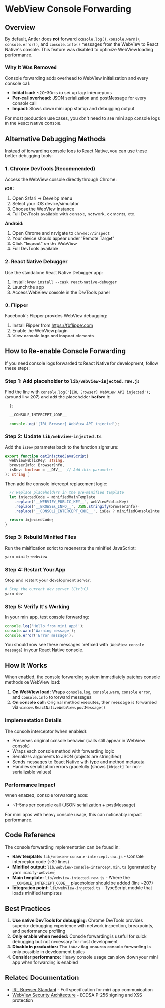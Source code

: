 # WebView Console Forwarding

## Overview

By default, Antler does **not** forward `console.log()`, `console.warn()`, `console.error()`, and `console.info()` messages from the WebView to React Native's console. This feature was disabled to optimize WebView loading performance.

### Why It Was Removed

Console forwarding adds overhead to WebView initialization and every console call:
- **Initial load:** ~20-30ms to set up lazy interceptors
- **Per-call overhead:** JSON serialization and postMessage for every console call
- **Impact:** Slows down mini app startup and debugging output

For most production use cases, you don't need to see mini app console logs in the React Native console.

## Alternative Debugging Methods

Instead of forwarding console logs to React Native, you can use these better debugging tools:

### 1. Chrome DevTools (Recommended)
Access the WebView console directly through Chrome:

**iOS:**
1. Open Safari → Develop menu
2. Select your iOS device/simulator
3. Choose the WebView instance
4. Full DevTools available with console, network, elements, etc.

**Android:**
1. Open Chrome and navigate to `chrome://inspect`
2. Your device should appear under "Remote Target"
3. Click "Inspect" on the WebView
4. Full DevTools available

### 2. React Native Debugger
Use the standalone React Native Debugger app:
1. Install: `brew install --cask react-native-debugger`
2. Launch the app
3. Access WebView console in the DevTools panel

### 3. Flipper
Facebook's Flipper provides WebView debugging:
1. Install Flipper from https://fbflipper.com
2. Enable the WebView plugin
3. View console logs and inspect elements

## How to Re-enable Console Forwarding

If you need console logs forwarded to React Native for development, follow these steps:

### Step 1: Add placeholder to `lib/webview-injected.raw.js`

Find the line with `console.log('[IRL Browser] WebView API injected');` (around line 207) and add the placeholder **before** it:

```javascript
  };

  __CONSOLE_INTERCEPT_CODE__

  console.log('[IRL Browser] WebView API injected');
```

### Step 2: Update `lib/webview-injected.ts`

Add the `isDev` parameter back to the function signature:

```typescript
export function getInjectedJavaScript(
  webViewPublicKey: string,
  browserInfo: BrowserInfo,
  isDev: boolean = __DEV__  // Add this parameter
): string {
```

Then add the console intercept replacement logic:

```typescript
  // Replace placeholders in the pre-minified template
  let injectedCode = minifiedMainTemplate
    .replace('__WEBVIEW_PUBLIC_KEY__', webViewPublicKey)
    .replace('__BROWSER_INFO__', JSON.stringify(browserInfo))
    .replace('__CONSOLE_INTERCEPT_CODE__', isDev ? minifiedConsoleIntercept : ''); // Add this line

  return injectedCode;
}
```

### Step 3: Rebuild Minified Files

Run the minification script to regenerate the minified JavaScript:

```bash
yarn minify-webview
```

### Step 4: Restart Your App

Stop and restart your development server:

```bash
# Stop the current dev server (Ctrl+C)
yarn dev
```

### Step 5: Verify It's Working

In your mini app, test console forwarding:

```javascript
console.log('Hello from mini app!');
console.warn('Warning message');
console.error('Error message');
```

You should now see these messages prefixed with `[WebView console message]` in your React Native console.

## How It Works

When enabled, the console forwarding system immediately patches console methods on WebView load:

1. **On WebView load:** Wraps `console.log`, `console.warn`, `console.error`, and `console.info` to forward messages
2. **On console call:** Original method executes, then message is forwarded via `window.ReactNativeWebView.postMessage()`

### Implementation Details

The console interceptor (when enabled):
- Preserves original console behavior (calls still appear in WebView console)
- Wraps each console method with forwarding logic
- Serializes arguments to JSON (objects are stringified)
- Sends messages to React Native with type and method metadata
- Handles serialization errors gracefully (shows `[Object]` for non-serializable values)

### Performance Impact

When enabled, console forwarding adds:
- ~1-5ms per console call (JSON serialization + postMessage)

For mini apps with heavy console usage, this can noticeably impact performance.

## Code Reference

The console forwarding implementation can be found in:
- **Raw template:** `lib/webview-console-intercept.raw.js` - Console interceptor code (~30 lines)
- **Minified output:** `lib/webview-console-intercept.min.ts` (generated by `yarn minify-webview`)
- **Main template:** `lib/webview-injected.raw.js` - Where the `__CONSOLE_INTERCEPT_CODE__` placeholder should be added (line ~207)
- **Integration point:** `lib/webview-injected.ts` - TypeScript module that loads minified templates

## Best Practices

1. **Use native DevTools for debugging:** Chrome DevTools provides superior debugging experience with network inspection, breakpoints, and performance profiling
2. **Only enable when needed:** Console forwarding is useful for quick debugging but not necessary for most development
3. **Disable in production:** The `isDev` flag ensures console forwarding is only possible in development builds
4. **Consider performance:** Heavy console usage can slow down your mini app when forwarding is enabled

## Related Documentation

- [IRL Browser Standard](/docs/irl-browser-standard.md) - Full specification for mini app communication
- [WebView Security Architecture](/CLAUDE.md#webview--mini-app-integration) - ECDSA P-256 signing and XSS protection
